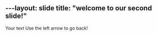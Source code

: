 ---layout: slide
title: "welcome to our second slide!"
---
Your text
Use the left arrow to go back!
